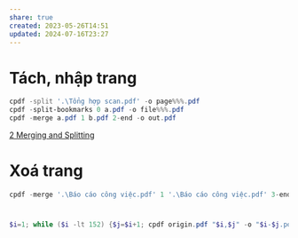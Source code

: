 ```yaml
---
share: true
created: 2023-05-26T14:51
updated: 2024-07-16T23:27
---
```

# Tách, nhập trang
```PowerShell
cpdf -split '.\Tổng hợp scan.pdf' -o page%%%.pdf
cpdf -split-bookmarks 0 a.pdf -o file%%%.pdf
cpdf -merge a.pdf 1 b.pdf 2-end -o out.pdf
```

[2 Merging and Splitting](https://www.coherentpdf.com/cpdfmanual/cpdfmanualch2.html)

# Xoá trang
```PowerShell
cpdf -merge '.\Báo cáo công việc.pdf' 1 '.\Báo cáo công việc.pdf' 3-end -o '.\Báo cáo công việc.pdf'
```

# 
```PowerShell
$i=1; while ($i -lt 152) {$j=$i+1; cpdf origin.pdf "$i,$j" -o "$i-$j.pdf"; $i=$i+2} 
```